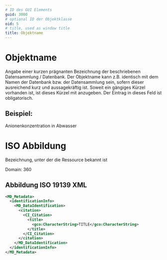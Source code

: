 ```yaml
---
# ID des GUI Elements
guid: 3000
# optional ID der Objektklasse
oid: 5
# title, used as window title
title: Objektname
---
```


# Objektname

Angabe einer kurzen prägnanten Bezeichnung der beschriebenen Datensammlung / Datenbank. Der Objektname kann z.B. identisch mit dem Namen der Datenbank bzw. der Datensammlung sein, sofern dieser ausreichend kurz und aussagekräftig ist. Soweit ein gängiges Kürzel vorhanden ist, ist dieses Kürzel mit anzugeben. Der Eintrag in dieses Feld ist obligatorisch.

## Beispiel:

Anionenkonzentration in Abwasser

# ISO Abbildung

Bezeichnung, unter der die Ressource bekannt ist

Domain: 360

## Abbildung ISO 19139 XML

```XML
<MD_Metadata>
  <identificationInfo>
    <MD_DataIdentification>
      <citation>
        <CI_Citation>
          <title>
            <gco:CharacterString>TITLE</gco:CharacterString>
          </title>
        </CI_Citation>
      </citation>
    </MD_DataIdentification>
  </identificationInfo>
</MD_Metadata>
```